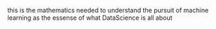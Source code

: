 this is the mathematics needed to understand the pursuit of machine learning as the essense of what DataScience is all about
